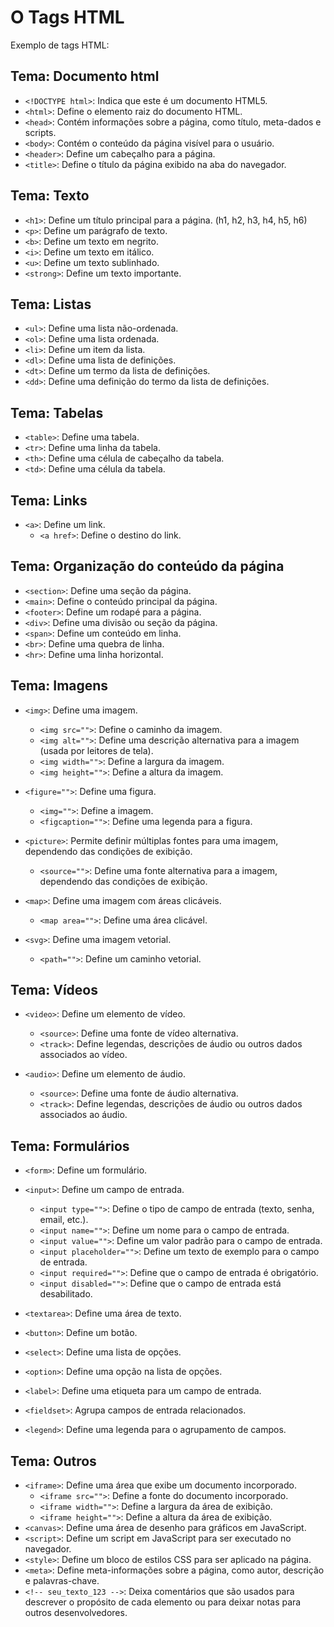 # O Tags HTML
Exemplo de tags HTML:
## Tema: Documento html
- ```<!DOCTYPE html>```: Indica que este é um documento HTML5.
- ```<html>```: Define o elemento raiz do documento HTML.
- ```<head>```: Contém informações sobre a página, como título, meta-dados e scripts.
- ```<body>```: Contém o conteúdo da página visível para o usuário.
- ```<header>```: Define um cabeçalho para a página.
- ```<title>```: Define o título da página exibido na aba do navegador.
## Tema: Texto
- ```<h1>```: Define um título principal para a página. (h1, h2, h3, h4, h5, h6)
- ```<p>```: Define um parágrafo de texto.
- ```<b>```: Define um texto em negrito.
- ```<i>```: Define um texto em itálico.
- ```<u>```: Define um texto sublinhado.
- ```<strong>```: Define um texto importante.

## Tema: Listas
- ```<ul>```: Define uma lista não-ordenada.
- ```<ol>```: Define uma lista ordenada.
- ```<li>```: Define um item da lista.
- ```<dl>```: Define uma lista de definições.
- ```<dt>```: Define um termo da lista de definições.
- ```<dd>```: Define uma definição do termo da lista de definições.
## Tema: Tabelas
- ```<table>```: Define uma tabela.
- ```<tr>```: Define uma linha da tabela.
- ```<th>```: Define uma célula de cabeçalho da tabela.
- ```<td>```: Define uma célula da tabela.

## Tema: Links
- ```<a>```: Define um link.
    - ```<a href>```: Define o destino do link.

## Tema: Organização do conteúdo da página
- ```<section>```: Define uma seção da página.
- ```<main>```: Define o conteúdo principal da página.
- ```<footer>```: Define um rodapé para a página. 
- ```<div>```: Define uma divisão ou seção da página.
- ```<span>```: Define um conteúdo em linha.
- ```<br>```: Define uma quebra de linha.
- ```<hr>```: Define uma linha horizontal.
## Tema: Imagens
- ```<img>```: Define uma imagem.
    - ``` <img src=""> ```: Define o caminho da imagem.
    - ```<img alt="">```: Define uma descrição alternativa para a imagem (usada por leitores de tela).
    - ```<img width="">```: Define a largura da imagem.
    - ```<img height="">```: Define a altura da imagem.

- ```<figure="">```: Define uma figura.

    - ```<img="">```: Define a imagem.
    - ```<figcaption="">```: Define uma legenda para a figura.
- ```<picture>```: Permite definir múltiplas fontes para uma imagem, dependendo das condições de exibição.
    - ```<source="">```: Define uma fonte alternativa para a imagem, dependendo das condições de exibição.
- ```<map>```: Define uma imagem com áreas clicáveis.

    - ```<map area="">```: Define uma área clicável.
- ```<svg>```: Define uma imagem vetorial.

    - ```<path="">```: Define um caminho vetorial.
## Tema: Vídeos

- ```<video>```: Define um elemento de vídeo.

    - ```<source>```: Define uma fonte de vídeo alternativa.
    - ```<track>```: Define legendas, descrições de áudio ou outros dados associados ao vídeo.
- ```<audio>```: Define um elemento de áudio.

    - ```<source>```: Define uma fonte de áudio alternativa.
    - ```<track>```: Define legendas, descrições de áudio ou outros dados associados ao áudio.

## Tema: Formulários
- ```<form>```: Define um formulário.
- ```<input>```: Define um campo de entrada.
    - ```<input type="">```: Define o tipo de campo de entrada (texto, senha, email, etc.).
    - ```<input name="">```: Define um nome para o campo de entrada.
    - ```<input value="">```: Define um valor padrão para o campo de entrada.
    - ```<input placeholder="">```: Define um texto de exemplo para o campo de entrada.
    - ```<input required="">```: Define que o campo de entrada é obrigatório.
    - ```<input disabled="">```: Define que o campo de entrada está desabilitado.

- ```<textarea>```: Define uma área de texto.
- ```<button>```: Define um botão.
- ```<select>```: Define uma lista de opções.
- ```<option>```: Define uma opção na lista de opções.
- ```<label>```: Define uma etiqueta para um campo de entrada.
- ```<fieldset>```: Agrupa campos de entrada relacionados.
- ```<legend>```: Define uma legenda para o agrupamento de campos.
## Tema: Outros

- ```<iframe>```: Define uma área que exibe um documento incorporado.
    - ```<iframe src="">```: Define a fonte do documento incorporado.
    - ```<iframe width="">```: Define a largura da área de exibição.
    - ```<iframe height="">```: Define a altura da área de exibição.
- ```<canvas>```: Define uma área de desenho para gráficos em JavaScript.
- ```<script>```: Define um script em JavaScript para ser executado no navegador.
- ```<style>```: Define um bloco de estilos CSS para ser aplicado na página.
- ```<meta>```: Define meta-informações sobre a página, como autor, descrição e palavras-chave.
- ```<!-- seu_texto_123 -->```: Deixa comentários que são usados para descrever o propósito de cada elemento ou para deixar notas para outros desenvolvedores.
